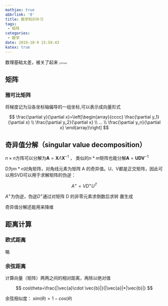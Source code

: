 ```yaml
---
mathjax: true
abbrlink: '0'
title: 数学知识补习
tags:
 - 矩阵
categories:
 - 数学
date: 2019-10-9 15:58:43
katex: true
---
```

数理基础太差，被关了起来
<img src="https://raw.githubusercontent.com/Archaeoraptor/image_resources/ImageofBlog/found.png" alt="Picture" style="zoom:40%;" />
<!-- more -->
## 矩阵

### 雅可比矩阵

将梯度记为沿各坐标轴偏导的一组坐标,可以表示成向量形式

$$
\frac{\partial y}{\partial x}=\left[\begin{array}{cccc}
    \frac{\partial y_1}{\partial x} \\ \frac{\partial y_2}{\partial x} \\ ...  \\ \frac{\partial y_n}{\partial x}
\end{array}\right]
$$

## 奇异值分解（singular value decomposition）

$n \times n$方阵可以分解为$\pmb{A}=\pmb{X}\Lambda\pmb{X}^{-1}$ ， 类似的$n*m$矩阵也能分解$\pmb{A}=\pmb{U}\pmb{D}\pmb{V}^{-1}$

D为$m*n$对角矩阵，对角线元素为矩阵 A 的奇异值。U、V都是正交矩阵，因此可以用SVD可以用于求解矩阵的伪逆：

$$
A^+=VD^+U^T
$$

$A^+$为伪逆，伪逆$D^+$通过对矩阵 D 的非零元素求倒数后求转
置生成

奇异值分解还能用来降维

## 距离计算

### 欧式距离

略

### 余弦距离

计算向量（矩阵）两两之间的相对距离，再除以绝对值

$$
cos\theta=\frac{|\vec{a}\cdot \vec{b}|}{|\vec{a}|*|\vec{b}|}
$$

余弦相似度：
$sim(\theta)=1-cos(\theta)$
